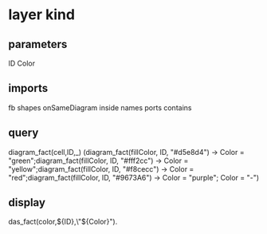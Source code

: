 # layer kind
## parameters
  ID
  Color
## imports
  fb
  shapes
  onSameDiagram
  inside
  names
  ports
  contains
## query
diagram_fact(cell,ID,_) 
(diagram_fact(fillColor, ID, "#d5e8d4")  -> Color = "green";diagram_fact(fillColor, ID, "#fff2cc")  -> Color = "yellow";diagram_fact(fillColor, ID, "#f8cecc")  -> Color = "red";diagram_fact(fillColor, ID, "#9673A6")  -> Color = "purple"; Color = "-")
## display
  das_fact(color,${ID},\"${Color}\").

